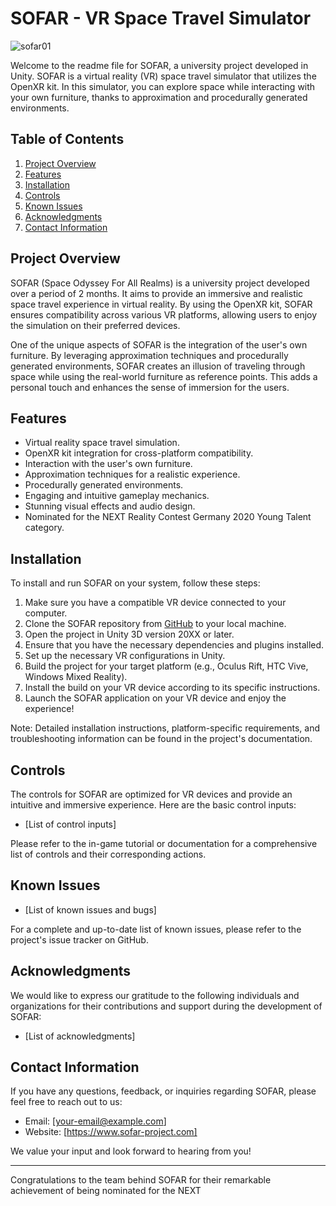 # SOFAR - VR Space Travel Simulator

![sofar01](https://user-images.githubusercontent.com/48035650/236863044-22f15f5d-556a-4a9c-91b0-472663dd0904.jpg)

Welcome to the readme file for SOFAR, a university project developed in Unity. SOFAR is a virtual reality (VR) space travel simulator that utilizes the OpenXR kit. In this simulator, you can explore space while interacting with your own furniture, thanks to approximation and procedurally generated environments. 

## Table of Contents

1. [Project Overview](#project-overview)
2. [Features](#features)
3. [Installation](#installation)
4. [Controls](#controls)
5. [Known Issues](#known-issues)
6. [Acknowledgments](#acknowledgments)
7. [Contact Information](#contact-information)

## Project Overview

SOFAR (Space Odyssey For All Realms) is a university project developed over a period of 2 months. It aims to provide an immersive and realistic space travel experience in virtual reality. By using the OpenXR kit, SOFAR ensures compatibility across various VR platforms, allowing users to enjoy the simulation on their preferred devices.

One of the unique aspects of SOFAR is the integration of the user's own furniture. By leveraging approximation techniques and procedurally generated environments, SOFAR creates an illusion of traveling through space while using the real-world furniture as reference points. This adds a personal touch and enhances the sense of immersion for the users.

## Features

- Virtual reality space travel simulation.
- OpenXR kit integration for cross-platform compatibility.
- Interaction with the user's own furniture.
- Approximation techniques for a realistic experience.
- Procedurally generated environments.
- Engaging and intuitive gameplay mechanics.
- Stunning visual effects and audio design.
- Nominated for the NEXT Reality Contest Germany 2020 Young Talent category.

## Installation

To install and run SOFAR on your system, follow these steps:

1. Make sure you have a compatible VR device connected to your computer.
2. Clone the SOFAR repository from [GitHub](https://github.com/your-username/sofar-repo) to your local machine.
3. Open the project in Unity 3D version 20XX or later.
4. Ensure that you have the necessary dependencies and plugins installed.
5. Set up the necessary VR configurations in Unity.
6. Build the project for your target platform (e.g., Oculus Rift, HTC Vive, Windows Mixed Reality).
7. Install the build on your VR device according to its specific instructions.
8. Launch the SOFAR application on your VR device and enjoy the experience!

Note: Detailed installation instructions, platform-specific requirements, and troubleshooting information can be found in the project's documentation.

## Controls

The controls for SOFAR are optimized for VR devices and provide an intuitive and immersive experience. Here are the basic control inputs:

- [List of control inputs]

Please refer to the in-game tutorial or documentation for a comprehensive list of controls and their corresponding actions.

## Known Issues

- [List of known issues and bugs]

For a complete and up-to-date list of known issues, please refer to the project's issue tracker on GitHub.

## Acknowledgments

We would like to express our gratitude to the following individuals and organizations for their contributions and support during the development of SOFAR:

- [List of acknowledgments]

## Contact Information

If you have any questions, feedback, or inquiries regarding SOFAR, please feel free to reach out to us:

- Email: [your-email@example.com]
- Website: [https://www.sofar-project.com]

We value your input and look forward to hearing from you!

---

Congratulations to the team behind SOFAR for their remarkable achievement of being nominated for the NEXT

